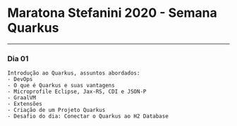 # Maratona Stefanini 2020 - Semana Quarkus
---

### Dia 01
    Introdução ao Quarkus, assuntos abordados:
    - DevOps
    - O que é Quarkus e suas vantagens
    - Microprofile Eclipse, Jax-RS, CDI e JSON-P
    - GraalVM
    - Extensões
    - Criação de um Projeto Quarkus
    - Desafio do dia: Conectar o Quarkus ao H2 Database

